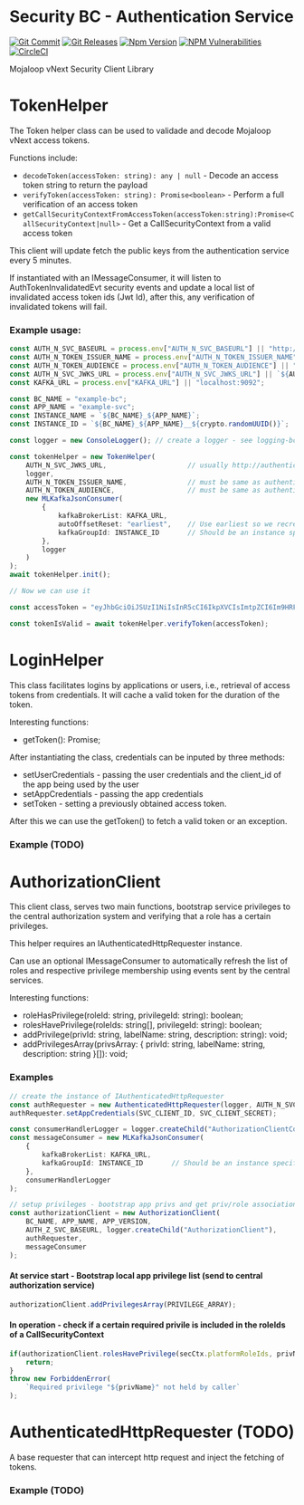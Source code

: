 # Security BC - Authentication Service

[![Git Commit](https://img.shields.io/github/last-commit/mojaloop/security-bc.svg?style=flat)](https://github.com/mojaloop/security-bc/commits/master)
[![Git Releases](https://img.shields.io/github/release/mojaloop/security-bc.svg?style=flat)](https://github.com/mojaloop/security-bc/releases)
[![Npm Version](https://img.shields.io/npm/v/@mojaloop/security-bc-client-lib.svg?style=flat)](https://www.npmjs.com/package/@mojaloop/security-bc-client-lib)
[![NPM Vulnerabilities](https://img.shields.io/snyk/vulnerabilities/npm/@mojaloop/security-bc-client-lib.svg?style=flat)](https://www.npmjs.com/package/@mojaloop/security-bc-client-lib)
[![CircleCI](https://circleci.com/gh/mojaloop/security-bc.svg?style=shield)](https://circleci.com/github/mojaloop/security-bc)

Mojaloop vNext Security Client Library

# TokenHelper

The Token helper class can be used to validade and decode Mojaloop vNext access tokens.

Functions include:
- `decodeToken(accessToken: string): any | null` - Decode an access token string to return the payload
- `verifyToken(accessToken: string): Promise<boolean>` - Perform a full verification of an access token
- `getCallSecurityContextFromAccessToken(accessToken:string):Promise<CallSecurityContext|null>` - Get a CallSecurityContext from a valid access token

This client will update fetch the public keys from the authentication service every 5 minutes.

If instantiated with an IMessageConsumer, it will listen to AuthTokenInvalidatedEvt security events and update a local list of invalidated access token ids (Jwt Id), after this, any verification of invalidated tokens will fail.

### Example usage:
```Typescript
const AUTH_N_SVC_BASEURL = process.env["AUTH_N_SVC_BASEURL"] || "http://localhost:3201";
const AUTH_N_TOKEN_ISSUER_NAME = process.env["AUTH_N_TOKEN_ISSUER_NAME"] || "mojaloop.vnext.dev.default_issuer";
const AUTH_N_TOKEN_AUDIENCE = process.env["AUTH_N_TOKEN_AUDIENCE"] || "mojaloop.vnext.dev.default_audience";
const AUTH_N_SVC_JWKS_URL = process.env["AUTH_N_SVC_JWKS_URL"] || `${AUTH_N_SVC_BASEURL}/.well-known/jwks.json`;
const KAFKA_URL = process.env["KAFKA_URL"] || "localhost:9092";

const BC_NAME = "example-bc";
const APP_NAME = "example-svc";
const INSTANCE_NAME = `${BC_NAME}_${APP_NAME}`;
const INSTANCE_ID = `${BC_NAME}_${APP_NAME}__${crypto.randomUUID()}`;

const logger = new ConsoleLogger(); // create a logger - see logging-bc client

const tokenHelper = new TokenHelper(
    AUTH_N_SVC_JWKS_URL,                    // usually http://authentication-svc:3201/.well-known/jwks.json
    logger,
    AUTH_N_TOKEN_ISSUER_NAME,               // must be same as authentication-svc
    AUTH_N_TOKEN_AUDIENCE,                  // must be same as authentication-svc
    new MLKafkaJsonConsumer(
        {
            kafkaBrokerList: KAFKA_URL,
            autoOffsetReset: "earliest",    // Use earliest so we recreate the list on apps restarts
            kafkaGroupId: INSTANCE_ID       // Should be an instance specific id, not common
        },
        logger
    )
);
await tokenHelper.init();

// Now we can use it

const accessToken = "eyJhbGciOiJSUzI1NiIsInR5cCI6IkpXVCIsImtpZCI6Im9HRFNGX2V5aTJqYjd2QV9DN0RDWDFKSGxBTWlfdnlUZmdQNFBuWnhncDgifQ.eyJ0eXAiOiJCZWFyZXIiLCJhenAiOiJzZWN1cml0eS1iYy11aSIsInVzZXJUeXBlIjoiSFVCIiwicGxhdGZvcm1Sb2xlcyI6WyJhZG1pbiJdLCJwYXJ0aWNpcGFudFJvbGVzIjpbXSwiaWF0IjoxNzAyMzIwMTg3LCJleHAiOjE3MDIzMjM3ODcsImF1ZCI6Im1vamFsb29wLnZuZXh0LmRldi5kZWZhdWx0X2F1ZGllbmNlIiwiaXNzIjoibW9qYWxvb3Audm5leHQuZGV2LmRlZmF1bHRfaXNzdWVyIiwic3ViIjoidXNlcjo6YWRtaW4iLCJqdGkiOiI3MDU2ZmYwNS02YTU0LTQwYTEtOWQyNS00ODBhMzQzM2U5ZDIifQ.c88tN_2Ngz4UP7epTtlFhUen-ETeVKxLKSyVjE5sZVnFfppL_XPpuEHNjZnoKeLWJrYgUBw2E2Zj9XdBoecdz9IinPFQKP_wJgEQ0ECyMfK96q2qJeqZQcbv3sEsqIW0xUz-d2rt8syQ5NPHn_ESivxii01UNjB_6SfRBE-2_0RcqmUvx_Nlx-_nfHdgzDJDBugBqxDsNI5j7IVJvU7YljKCLNc6FK0kVZ6yKj-vVfhRengYNH6yJl1oxAgU06dYEtJa2oIrTVmANQ1xfNxgKeDhowXVa2bg-ppcQit5EYjt5oODyVOT7S-wsDWLFFpz3J-G31teCPWg6q6FJNXlsg";

const tokenIsValid = await tokenHelper.verifyToken(accessToken);
```

# LoginHelper

This class facilitates logins by applications or users, i.e., retrieval of access tokens from credentials.
It will cache a valid token for the duration of the token.

Interesting functions:
- getToken(): Promise<AuthToken>;

After instantiating the class, credentials can be inputed by three methods:
- setUserCredentials - passing the user credentials and the client_id of the app being used by the user
- setAppCredentials - passing the app credentials
- setToken - setting a previously obtained access token.

After this we can use the getToken() to fetch a valid token or an exception.

### Example (TODO)

# AuthorizationClient

This client class, serves two main functions, bootstrap service privileges to the central authorization system and verifying that a role has a certain privileges.

This helper requires an IAuthenticatedHttpRequester instance.

Can use an optional IMessageConsumer to automatically refresh the list of roles and respective privilege membership using events sent by the central services.

Interesting functions:
- roleHasPrivilege(roleId: string, privilegeId: string): boolean;
- rolesHavePrivilege(roleIds: string[], privilegeId: string): boolean;
- addPrivilege(privId: string, labelName: string, description: string): void;
- addPrivilegesArray(privsArray: { privId: string, labelName: string, description: string }[]): void;

### Examples

```Typescript
// create the instance of IAuthenticatedHttpRequester
const authRequester = new AuthenticatedHttpRequester(logger, AUTH_N_SVC_TOKEN_URL);
authRequester.setAppCredentials(SVC_CLIENT_ID, SVC_CLIENT_SECRET);

const consumerHandlerLogger = logger.createChild("AuthorizationClientConsumer");
const messageConsumer = new MLKafkaJsonConsumer(
    {
        kafkaBrokerList: KAFKA_URL,
        kafkaGroupId: INSTANCE_ID       // Should be an instance specific id, not common
    },
    consumerHandlerLogger
);

// setup privileges - bootstrap app privs and get priv/role associations
const authorizationClient = new AuthorizationClient(
    BC_NAME, APP_NAME, APP_VERSION,
    AUTH_Z_SVC_BASEURL, logger.createChild("AuthorizationClient"),
    authRequester,
    messageConsumer
);
```

#### At service start - Bootstrap local app privilege list (send to central authorization service)
```Typescript
authorizationClient.addPrivilegesArray(PRIVILEGE_ARRAY);
```

#### In operation - check if a certain required privile is included in the roleIds of a CallSecurityContext
```Typescript
if(authorizationClient.rolesHavePrivilege(secCtx.platformRoleIds, privName)) {
    return;
}
throw new ForbiddenError(
    `Required privilege "${privName}" not held by caller`
);
```

# AuthenticatedHttpRequester (TODO)

A base requester that can intercept http request and inject the fetching of tokens.

### Example (TODO)

